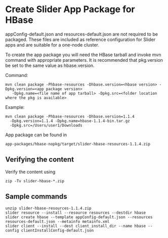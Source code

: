 <!---
   Licensed to the Apache Software Foundation (ASF) under one or more
   contributor license agreements.  See the NOTICE file distributed with
   this work for additional information regarding copyright ownership.
   The ASF licenses this file to You under the Apache License, Version 2.0
   (the "License"); you may not use this file except in compliance with
   the License.  You may obtain a copy of the License at

       http://www.apache.org/licenses/LICENSE-2.0

   Unless required by applicable law or agreed to in writing, software
   distributed under the License is distributed on an "AS IS" BASIS,
   WITHOUT WARRANTIES OR CONDITIONS OF ANY KIND, either express or implied.
   See the License for the specific language governing permissions and
   limitations under the License.
-->

# Create Slider App Package for HBase

appConfig-default.json and resources-default.json are not required to be packaged.
These files are included as reference configuration for Slider apps and are suitable
for a one-node cluster.

To create the app package you will need the HBase tarball and invoke mvn command
with appropriate parameters. It is recommended that pkg.version be set to the
 same value as hbase.version.

Command:

    mvn clean package -Phbase-resources -Dhbase.version=<hbase version> -Dpkg.version=<app package version>
       -Dpkg.name=<file name of app tarball> -Dpkg.src=<folder location where the pkg is available>

Example:

    mvn clean package -Phbase-resources -Dhbase.version=1.1.4
      -Dpkg.version=1.1.4 -Dpkg.name=hbase-1.1.4-bin.tar.gz
      -Dpkg.src=/Users/user1/Downloads

App package can be found in

    app-packages/hbase-nopkg/target/slider-hbase-resources-1.1.4.zip

## Verifying the content

Verify the content using

    zip -Tv slider-hbase-*.zip

## Sample commands

    unzip slider-hbase-resources-1.1.4.zip
    slider resource --install --resource resources --destdir hbase
    slider create hbase --template appConfig-default.json --resources resources-default.json --metainfo metainfo.xml
    slider client --install --dest client_install_dir --name hbase --config clientInstallConfig-default.json


